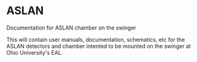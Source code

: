 # ASLAN
Documentation for ASLAN chamber on the swinger

This will contain user manuals, documentation, schematics, etc
for the ASLAN detectors and chamber intented to be mounted on the
swinger at Ohio University's EAL.
